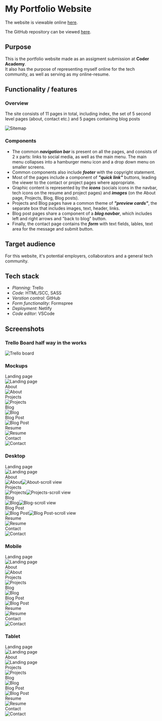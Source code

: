 # My Portfolio Website

The website is viewable online [here](https://ana-lastoviria.netlify.app/).

The GitHub repository can be viewed [here](https://github.com/chivoi/portfolio).

## **Purpose**

This is the portfolio website made as an assigment submission at **Coder Academy**.<br/>
It also has the purpose of representing myself online for the tech community, as well as serving as my online-resume.

## **Functionality / features**

### **Overview**
The site consists of 11 pages in total, including index, the set of 5 second level pages (about, contact etc.) and 5 pages containing blog posts

![Sitemap](./screenshots/Sitemap.png)
### **Components**
* The common _**navigation bar**_ is present on all the pages, and consists of 2 x parts: links to social media, as well as the main menu. The main menu collapses into a hamburger menu icon and a drop down menu on smaller screens. 
* Common components also include _**footer**_ with the copyright statement. 
* Most of the pages include a component of _**"quick link"**_ buttons, leading the viewer to the contact or project pages where appropriate.
* Graphic content is represented by the _**icons**_ (socials icons in the navbar, tech icons on the resume and project pages) and _**images**_ (on the About page, Projects, Blog, Blog posts).
* Projects and Blog pages have a common theme of _**"preview cards"**_, the separate box that includes images, text, header, links.
* Blog post pages share a component of a _**blog navbar**_, which includes left and right arrows and "back to blog" button.
* Finally, the contact page contains the _**form**_ with text fields, lables, text area for the message and submit button.

## Target audience
For this website, it's potential employers, collaborators and a general tech community.

## Tech stack
* _Planning:_ Trello
* _Code:_ HTML/SCC, SASS
* _Verstion control:_ GitHub 
* _Form functionality:_ Formspree
* _Deployment:_ Netlify
* _Code editor:_ VSCode

## Screenshots

### Trello Board half way in the works
![Trello board](./screenshots/Trello.jpg)


### Mockups
Landing page<br/>
![Landing page](./screenshots/mockups/landing.jpg)<br/>
About</br>
![About](./screenshots/mockups/about.jpg)</br>
Projects</br>
![Projects](./screenshots/mockups/projects.jpg)</br>
Blog</br>
![Blog](./screenshots/mockups/blog.jpg)</br>
Blog Post</br>
![Blog Post](./screenshots/mockups/blog-post.jpg)</br>
Resume</br>
![Resume](./screenshots/mockups/resume.jpg)</br>
Contact</br>
![Contact](./screenshots/mockups/contact.jpg)</br>

### Desktop
Landing page<br/>
![Landing page](./screenshots/index.png)<br/>
About</br>
![About](./screenshots/about.png)![About-scroll view](./screenshots/about2.png)</br>
Projects</br>
![Projects](./screenshots/projects.png)![Projects-scroll view](./screenshots/projects2.png)</br>
Blog</br>
![Blog](./screenshots/blog.png)![Blog-scroll view](./screenshots/blog2.png)</br>
Blog Post</br>
![Blog Post](./screenshots/blog-post.png)![Blog Post-scroll view](./screenshots/blog-post2.png)</br>
Resume</br>
![Resume](./screenshots/resume.png)</br>
Contact</br>
![Contact](./screenshots/contact.png)</br>

### Mobile
Landing page<br/>
![Landing page](./screenshots/mobile/index.png)<br/>
About</br>
![About](./screenshots/mobile/about.png)</br>
Projects</br>
![Projects](./screenshots/mobile/projects.png)</br>
Blog</br>
![Blog](./screenshots/mobile/blog.png)</br>
Blog Post</br>
![Blog Post](./screenshots/mobile/blog-post.png)</br>
Resume</br>
![Resume](./screenshots/mobile/resume.png)</br>
Contact</br>
![Contact](./screenshots/mobile/contact.png)</br>

### Tablet
Landing page<br/>
![Landing page](./screenshots/tablet/index.jpg)<br/>
About</br>
![Landing page](./screenshots/tablet/about.jpg)</br>
Projects</br>
![Projects](./screenshots/tablet/projects.jpg)</br>
Blog</br>
![Blog](./screenshots/tablet/blog.jpg)</br>
Blog Post</br>
![Blog Post](./screenshots/tablet/blog-post.jpg)</br>
Resume</br>
![Resume](./screenshots/tablet/resume.jpg)</br>
Contact</br>
![Contact](./screenshots/tablet/contact.jpg)</br>